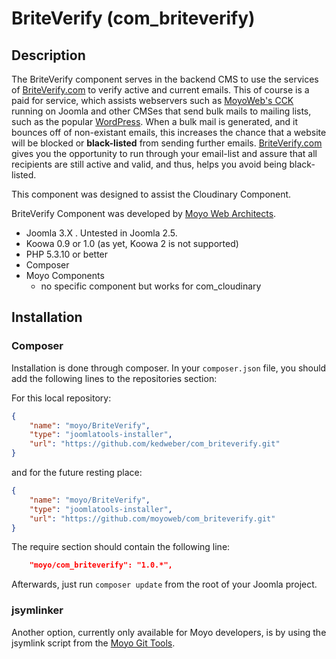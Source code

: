 # BriteVerify (com_briteverify)

## Description

The BriteVerify component serves in the backend CMS to use the services of [BriteVerify.com](http://www.briteverify.com/) to verify active and current emails. This of course is a paid for service, which assists webservers such as [MoyoWeb's CCK](http://www.moyoweb.com) running on Joomla and other CMSes that send bulk mails to mailing lists, such as the popular [WordPress](https://wordpress.org). When a bulk mail is generated, and it bounces off of non-existant emails, this increases the chance that a website will be blocked or **black-listed** from sending further emails. [BriteVerify.com](http://www.briteverify.com/) gives you the opportunity to run through your email-list and assure that all recipients are still active and valid, and thus, helps you avoid being black-listed.

This component was designed to assist the Cloudinary Component.

BriteVerify Component was developed by [Moyo Web Architects](http://moyoweb.nl).

* Joomla 3.X . Untested in Joomla 2.5.
* Koowa 0.9 or 1.0 (as yet, Koowa 2 is not supported)
* PHP 5.3.10 or better
* Composer
* Moyo Components
    * no specific component but works for com_cloudinary

## Installation

### Composer

Installation is done through composer. In your `composer.json` file, you should add the following lines to the repositories
section:

For this local repository:

```json
{
    "name": "moyo/BriteVerify",
    "type": "joomlatools-installer",
    "url": "https://github.com/kedweber/com_briteverify.git"
}
```

and for the future resting place:

```json
{
    "name": "moyo/BriteVerify",
    "type": "joomlatools-installer",
    "url": "https://github.com/moyoweb/com_briteverify.git"
}
```

The require section should contain the following line:

```json
    "moyo/com_briteverify": "1.0.*",
```

Afterwards, just run `composer update` from the root of your Joomla project.

### jsymlinker

Another option, currently only available for Moyo developers, is by using the jsymlink script from the [Moyo Git
Tools](https://github.com/derjoachim/moyo-git-tools).
